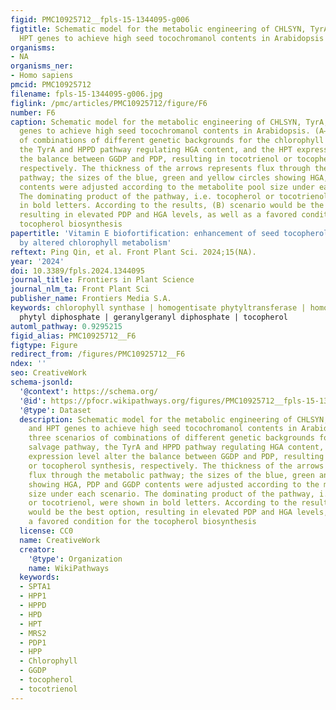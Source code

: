 ```yaml
---
figid: PMC10925712__fpls-15-1344095-g006
figtitle: Schematic model for the metabolic engineering of CHLSYN, TyrA, HPPD and
  HPT genes to achieve high seed tocochromanol contents in Arabidopsis
organisms:
- NA
organisms_ner:
- Homo sapiens
pmcid: PMC10925712
filename: fpls-15-1344095-g006.jpg
figlink: /pmc/articles/PMC10925712/figure/F6
number: F6
caption: Schematic model for the metabolic engineering of CHLSYN, TyrA, HPPD and HPT
  genes to achieve high seed tocochromanol contents in Arabidopsis. (A–C), three scenarios
  of combinations of different genetic backgrounds for the chlorophyll salvage pathway,
  the TyrA and HPPD pathway regulating HGA content, and the HPT expression level alter
  the balance between GGDP and PDP, resulting in tocotrienol or tocopherol synthesis,
  respectively. The thickness of the arrows represents flux through the metabolic
  pathway; the sizes of the blue, green and yellow circles showing HGA, PDP and GGDP
  contents were adjusted according to the metabolite pool size under each scenario.
  The dominating product of the pathway, i.e. tocopherol or tocotrienol, were shown
  in bold letters. According to the results, (B) scenario would be the best option,
  resulting in elevated PDP and HGA levels, as well as a favored condition for the
  tocopherol biosynthesis
papertitle: 'Vitamin E biofortification: enhancement of seed tocopherol concentrations
  by altered chlorophyll metabolism'
reftext: Ping Qin, et al. Front Plant Sci. 2024;15(NA).
year: '2024'
doi: 10.3389/fpls.2024.1344095
journal_title: Frontiers in Plant Science
journal_nlm_ta: Front Plant Sci
publisher_name: Frontiers Media S.A.
keywords: chlorophyll synthase | homogentisate phytyltransferase | homogentisate |
  phytyl diphosphate | geranylgeranyl diphosphate | tocopherol
automl_pathway: 0.9295215
figid_alias: PMC10925712__F6
figtype: Figure
redirect_from: /figures/PMC10925712__F6
ndex: ''
seo: CreativeWork
schema-jsonld:
  '@context': https://schema.org/
  '@id': https://pfocr.wikipathways.org/figures/PMC10925712__fpls-15-1344095-g006.html
  '@type': Dataset
  description: Schematic model for the metabolic engineering of CHLSYN, TyrA, HPPD
    and HPT genes to achieve high seed tocochromanol contents in Arabidopsis. (A–C),
    three scenarios of combinations of different genetic backgrounds for the chlorophyll
    salvage pathway, the TyrA and HPPD pathway regulating HGA content, and the HPT
    expression level alter the balance between GGDP and PDP, resulting in tocotrienol
    or tocopherol synthesis, respectively. The thickness of the arrows represents
    flux through the metabolic pathway; the sizes of the blue, green and yellow circles
    showing HGA, PDP and GGDP contents were adjusted according to the metabolite pool
    size under each scenario. The dominating product of the pathway, i.e. tocopherol
    or tocotrienol, were shown in bold letters. According to the results, (B) scenario
    would be the best option, resulting in elevated PDP and HGA levels, as well as
    a favored condition for the tocopherol biosynthesis
  license: CC0
  name: CreativeWork
  creator:
    '@type': Organization
    name: WikiPathways
  keywords:
  - SPTA1
  - HPP1
  - HPPD
  - HPD
  - HPT
  - MRS2
  - PDP1
  - HPP
  - Chlorophyll
  - GGDP
  - tocopherol
  - tocotrienol
---
```

